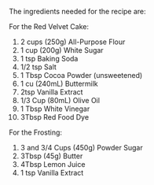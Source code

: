 The ingredients needed for the recipe are:

For the Red Velvet Cake:

1. 2 cups (250g) All-Purpose Flour
2. 1 cup (200g) White Sugar
3. 1 tsp Baking Soda
4. 1/2 tsp Salt
5. 1 Tbsp Cocoa Powder (unsweetened)
6. 1 cu (240mL) Buttermilk
7. 2tsp Vanilla Extract
8. 1/3 Cup (80mL) Olive Oil
9. 1 Tbsp White Vinegar
10. 3Tbsp Red Food Dye

For the Frosting:

1. 3 and 3/4 Cups (450g) Powder Sugar
2. 3Tbsp (45g) Butter
3. 4Tbsp Lemon Juice
4. 1 tsp Vanilla Extract